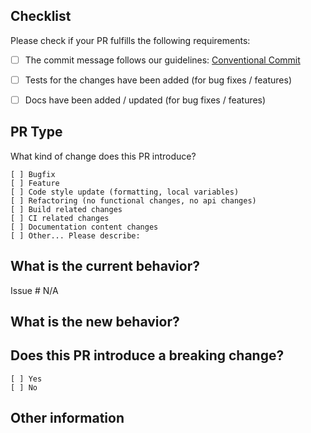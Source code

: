 ## Checklist
Please check if your PR fulfills the following requirements:

- [ ] The commit message follows our guidelines: [Conventional Commit](https://github.com/flyve-mdm/composer-package-glpi/blob/develop/CONTRIBUTING.md#submit-a-pull-request)
- [ ] Tests for the changes have been added (for bug fixes / features)
- [ ] Docs have been added / updated (for bug fixes / features)


## PR Type
What kind of change does this PR introduce?

<!-- Please check the one that applies to this PR using "x". -->
```
[ ] Bugfix
[ ] Feature
[ ] Code style update (formatting, local variables)
[ ] Refactoring (no functional changes, no api changes)
[ ] Build related changes
[ ] CI related changes
[ ] Documentation content changes
[ ] Other... Please describe:
```

## What is the current behavior?
<!-- Please describe the current behavior that you are modifying, or link to a relevant issue. -->

Issue # N/A


## What is the new behavior?


## Does this PR introduce a breaking change?
```
[ ] Yes
[ ] No
```
<!-- If this PR contains a breaking change, please describe the impact and migration path for existing applications below. -->



## Other information